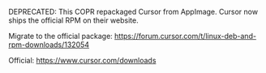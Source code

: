 DEPRECATED: This COPR repackaged Cursor from AppImage. Cursor now ships the official RPM on their website.

Migrate to the official package:
  https://forum.cursor.com/t/linux-deb-and-rpm-downloads/132054
  
Official: https://www.cursor.com/downloads
